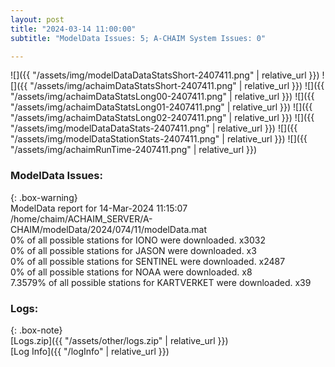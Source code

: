 ```yaml
---
layout: post
title: "2024-03-14 11:00:00"
subtitle: "ModelData Issues: 5; A-CHAIM System Issues: 0"

---
```


![]({{ "/assets/img/modelDataDataStatsShort-2407411.png" | relative_url }})
![]({{ "/assets/img/achaimDataStatsShort-2407411.png" | relative_url }})
![]({{ "/assets/img/achaimDataStatsLong00-2407411.png" | relative_url }})
![]({{ "/assets/img/achaimDataStatsLong01-2407411.png" | relative_url }})
![]({{ "/assets/img/achaimDataStatsLong02-2407411.png" | relative_url }})
![]({{ "/assets/img/modelDataDataStats-2407411.png" | relative_url }})
![]({{ "/assets/img/modelDataStationStats-2407411.png" | relative_url }})
![]({{ "/assets/img/achaimRunTime-2407411.png" | relative_url }})


### ModelData Issues:  
  
{: .box-warning}  
 ModelData report for 14-Mar-2024 11:15:07   
 /home/chaim/ACHAIM_SERVER/A-CHAIM/modelData/2024/074/11/modelData.mat   
 0% of all possible stations for IONO were downloaded. x3032   
 0% of all possible stations for JASON were downloaded. x3   
 0% of all possible stations for SENTINEL were downloaded. x2487   
 0% of all possible stations for NOAA were downloaded. x8   
 7.3579% of all possible stations for KARTVERKET were downloaded. x39   
  


### Logs:  
  
{: .box-note}  
[Logs.zip]({{ "/assets/other/logs.zip" | relative_url }})  
[Log Info]({{ "/logInfo" | relative_url }})  
